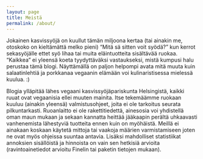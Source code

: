 ```yaml
---
layout: page
title: Meistä
permalink: /about/
---
```


Jokainen kasvissyöjä on kuullut tämän miljoona kertaa (tai ainakin me, otoskoko on kieltämättä 
melko pieni) “Mitä sä sitten voit syödä?” kun kerrot sekasyöjälle ettet syö lihaa tai muita 
eläintuotteita sisältävää ruokaa. “Kaikkea” ei yleensä koeta tyydyttäväksi vastaukseksi, mistä 
kumpusi halu perustaa tämä blogi. Näyttämällä on paljon helpompi avata mitä muuta kuin 
salaatinlehtiä ja porkkanaa vegaanin elämään voi kulinaristisessa mielessä kuulua. :) 

Blogia ylläpitää lähes vegaani kasvissyöjäpariskunta Helsingistä, kaikki ruuat ovat vegaanisia 
ellei muuten mainita. Itse tekemäämme ruokaan kuuluu (ainakin yleensä) valmistusohjeet, joita ei 
ole tarkoitus seurata pilkuntarkasti. Ruoanlaitto ei ole rakettitiedettä, ainesosia voi yhdistellä 
oman maun mukaan ja sekaan kannatta heittää jääkaapin perältä uhkaavasti vanhenemista lähestyviä 
tuotteita ennen kuin on myöhäistä. Meillä ei ainakaan koskaan käytetä mittoja tai vaakoja määrien 
varmistamiseen joten ne ovat myös ohjeissa suuntaa antavia. Lisäksi mahdolliset statistiikat 
annoksien sisällöistä ja hinnoista on vain sen hetkisiä arvioita (ravintoainetiedot arvioitu 
Finelin tai paketin tietojen mukaan).
